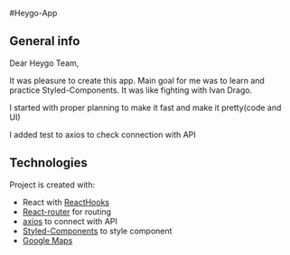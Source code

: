 #Heygo-App

## General info
Dear Heygo Team,

It was pleasure to create this app. Main goal for me was to learn 
and practice Styled-Components. It was like fighting with Ivan Drago.

I started with proper planning to make it fast and make it pretty(code and UI)

I added test to axios to check connection with API

## Technologies
Project is created with:
* React with [ReactHooks](https://reactjs.org/docs/hooks-intro.html)
* [React-router](https://reactrouter.com/) for routing
* [axios](https://axios-http.com/) to connect with API
* [Styled-Components](https://styled-components.com/docs) to style component
* [Google Maps](https://developers.google.com/maps)